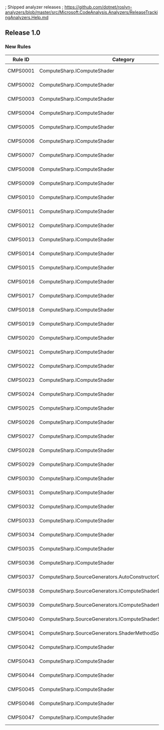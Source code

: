 ﻿; Shipped analyzer releases
; https://github.com/dotnet/roslyn-analyzers/blob/master/src/Microsoft.CodeAnalysis.Analyzers/ReleaseTrackingAnalyzers.Help.md

## Release 1.0

### New Rules

Rule ID | Category | Severity | Notes
--------|----------|----------|-------
CMPS0001 | ComputeSharp.IComputeShader | Error | IComputeShaderSourceGenerator, [Documentation](https://github.com/Sergio0694/ComputeSharp)
CMPS0002 | ComputeSharp.IComputeShader | Error | IComputeShaderSourceGenerator, [Documentation](https://github.com/Sergio0694/ComputeSharp)
CMPS0003 | ComputeSharp.IComputeShader | Error | IComputeShaderSourceGenerator, [Documentation](https://github.com/Sergio0694/ComputeSharp)
CMPS0004 | ComputeSharp.IComputeShader | Error | IComputeShaderSourceGenerator, [Documentation](https://github.com/Sergio0694/ComputeSharp)
CMPS0005 | ComputeSharp.IComputeShader | Error | IComputeShaderSourceGenerator, [Documentation](https://github.com/Sergio0694/ComputeSharp)
CMPS0006 | ComputeSharp.IComputeShader | Error | IComputeShaderSourceGenerator, [Documentation](https://github.com/Sergio0694/ComputeSharp)
CMPS0007 | ComputeSharp.IComputeShader | Error | IComputeShaderSourceGenerator, [Documentation](https://github.com/Sergio0694/ComputeSharp)
CMPS0008 | ComputeSharp.IComputeShader | Error | IComputeShaderSourceGenerator, [Documentation](https://github.com/Sergio0694/ComputeSharp)
CMPS0009 | ComputeSharp.IComputeShader | Error | IComputeShaderSourceGenerator, [Documentation](https://github.com/Sergio0694/ComputeSharp)
CMPS0010 | ComputeSharp.IComputeShader | Error | IComputeShaderSourceGenerator, [Documentation](https://github.com/Sergio0694/ComputeSharp)
CMPS0011 | ComputeSharp.IComputeShader | Error | IComputeShaderSourceGenerator, [Documentation](https://github.com/Sergio0694/ComputeSharp)
CMPS0012 | ComputeSharp.IComputeShader | Error | IComputeShaderSourceGenerator, [Documentation](https://github.com/Sergio0694/ComputeSharp)
CMPS0013 | ComputeSharp.IComputeShader | Error | IComputeShaderSourceGenerator, [Documentation](https://github.com/Sergio0694/ComputeSharp)
CMPS0014 | ComputeSharp.IComputeShader | Error | IComputeShaderSourceGenerator, [Documentation](https://github.com/Sergio0694/ComputeSharp)
CMPS0015 | ComputeSharp.IComputeShader | Error | IComputeShaderSourceGenerator, [Documentation](https://github.com/Sergio0694/ComputeSharp)
CMPS0016 | ComputeSharp.IComputeShader | Error | IComputeShaderSourceGenerator, [Documentation](https://github.com/Sergio0694/ComputeSharp)
CMPS0017 | ComputeSharp.IComputeShader | Error | IComputeShaderSourceGenerator, [Documentation](https://github.com/Sergio0694/ComputeSharp)
CMPS0018 | ComputeSharp.IComputeShader | Error | IComputeShaderSourceGenerator, [Documentation](https://github.com/Sergio0694/ComputeSharp)
CMPS0019 | ComputeSharp.IComputeShader | Error | IComputeShaderSourceGenerator, [Documentation](https://github.com/Sergio0694/ComputeSharp)
CMPS0020 | ComputeSharp.IComputeShader | Error | IComputeShaderSourceGenerator, [Documentation](https://github.com/Sergio0694/ComputeSharp)
CMPS0021 | ComputeSharp.IComputeShader | Error | IComputeShaderSourceGenerator, [Documentation](https://github.com/Sergio0694/ComputeSharp)
CMPS0022 | ComputeSharp.IComputeShader | Error | IComputeShaderSourceGenerator, [Documentation](https://github.com/Sergio0694/ComputeSharp)
CMPS0023 | ComputeSharp.IComputeShader | Error | IComputeShaderSourceGenerator, [Documentation](https://github.com/Sergio0694/ComputeSharp)
CMPS0024 | ComputeSharp.IComputeShader | Error | IComputeShaderSourceGenerator, [Documentation](https://github.com/Sergio0694/ComputeSharp)
CMPS0025 | ComputeSharp.IComputeShader | Error | IComputeShaderSourceGenerator, [Documentation](https://github.com/Sergio0694/ComputeSharp)
CMPS0026 | ComputeSharp.IComputeShader | Error | IComputeShaderSourceGenerator, [Documentation](https://github.com/Sergio0694/ComputeSharp)
CMPS0027 | ComputeSharp.IComputeShader | Error | IComputeShaderSourceGenerator, [Documentation](https://github.com/Sergio0694/ComputeSharp)
CMPS0028 | ComputeSharp.IComputeShader | Error | IComputeShaderSourceGenerator, [Documentation](https://github.com/Sergio0694/ComputeSharp)
CMPS0029 | ComputeSharp.IComputeShader | Error | IComputeShaderSourceGenerator, [Documentation](https://github.com/Sergio0694/ComputeSharp)
CMPS0030 | ComputeSharp.IComputeShader | Error | IComputeShaderSourceGenerator, [Documentation](https://github.com/Sergio0694/ComputeSharp)
CMPS0031 | ComputeSharp.IComputeShader | Error | IComputeShaderSourceGenerator, [Documentation](https://github.com/Sergio0694/ComputeSharp)
CMPS0032 | ComputeSharp.IComputeShader | Error | IComputeShaderSourceGenerator, [Documentation](https://github.com/Sergio0694/ComputeSharp)
CMPS0033 | ComputeSharp.IComputeShader | Error | IComputeShaderSourceGenerator, [Documentation](https://github.com/Sergio0694/ComputeSharp)
CMPS0034 | ComputeSharp.IComputeShader | Error | IComputeShaderSourceGenerator, [Documentation](https://github.com/Sergio0694/ComputeSharp)
CMPS0035 | ComputeSharp.IComputeShader | Error | IComputeShaderSourceGenerator, [Documentation](https://github.com/Sergio0694/ComputeSharp)
CMPS0036 | ComputeSharp.IComputeShader | Error | IComputeShaderSourceGenerator, [Documentation](https://github.com/Sergio0694/ComputeSharp)
CMPS0037 | ComputeSharp.SourceGenerators.AutoConstructorGenerator | Warning | AutoConstructorGenerator, [Documentation](https://github.com/Sergio0694/ComputeSharp)
CMPS0038 | ComputeSharp.SourceGenerators.IComputeShaderDataLoaderGenerator | Warning | IComputeShaderDataLoaderGenerator, [Documentation](https://github.com/Sergio0694/ComputeSharp)
CMPS0039 | ComputeSharp.SourceGenerators.IComputeShaderHashCodeGenerator | Warning | IComputeShaderHashCodeGenerator, [Documentation](https://github.com/Sergio0694/ComputeSharp)
CMPS0040 | ComputeSharp.SourceGenerators.IComputeShaderSourceGenerator | Warning | IComputeShaderSourceGenerator, [Documentation](https://github.com/Sergio0694/ComputeSharp)
CMPS0041 | ComputeSharp.SourceGenerators.ShaderMethodSourceGenerator | Warning | ShaderMethodSourceGenerator, [Documentation](https://github.com/Sergio0694/ComputeSharp)
CMPS0042 | ComputeSharp.IComputeShader | Error | IComputeShaderSourceGenerator, [Documentation](https://github.com/Sergio0694/ComputeSharp)
CMPS0043 | ComputeSharp.IComputeShader | Error | IComputeShaderSourceGenerator, [Documentation](https://github.com/Sergio0694/ComputeSharp)
CMPS0044 | ComputeSharp.IComputeShader | Error | IComputeShaderSourceGenerator, [Documentation](https://github.com/Sergio0694/ComputeSharp)
CMPS0045 | ComputeSharp.IComputeShader | Error | IComputeShaderSourceGenerator, [Documentation](https://github.com/Sergio0694/ComputeSharp)
CMPS0046 | ComputeSharp.IComputeShader | Error | IComputeShaderDataLoaderGenerator, [Documentation](https://github.com/Sergio0694/ComputeSharp)
CMPS0047 | ComputeSharp.IComputeShader | Error | IComputeShaderSourceGenerator, [Documentation](https://github.com/Sergio0694/ComputeSharp)
